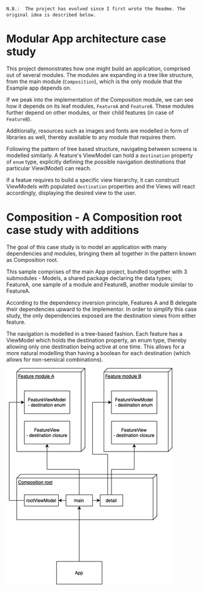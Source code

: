    N.B.:  The project has evolved since I first wrote the Readme. The original idea is described below.

# Modular App architecture case study

This project demonstrates how one might build an application, comprised out of several modules. The modules are expanding in a tree like structure, from the main module (`Composition`), which is the only module that the Example app depends on.

If we peak into the implementation of the Composition module, we can see how it depends on its leaf modules, `FeatureA` and `FeatureB`. These modules further depend on other modules, or their child features (in case of `FeatureB`).

Additionally, resources such as images and fonts are modelled in form of libraries as well, thereby available to any module that requires them.

Following the pattern of tree based structure, navigating between screens is modelled similarly. A feature's ViewModel can hold a `destination` property of `enum` type, explicitly defining the possible navigation destinations that particular View(Model) can reach.

If a featue requires to build a specific view hierarchy, it can construct ViewModels with populated `destination` properties and the Views will react accordingly, displaying the desired view to the user. 

# Composition - A Composition root case study with additions

The goal of this case study is to model an application with many dependencies and modules, bringing them all together in the pattern known as Composition root.

This sample comprises of the main App project, bundled together with 3 submodules - Models, a shared package declaring the data types; FeatureA, one sample of a module and FeatureB, another module similar to FeatureA.

According to the dependency inversion principle, Features A and B delegate their dependencies upward to the implementor. In order to simplify this case study, the only dependencies exposed are the destination views from either feature.

The navigation is modelled in a tree-based fashion. Each feature has a ViewModel which holds the destination property, an enum type, thereby allowing only one destination being active at one time. This allows for a more natural modelling than having a boolean for each destination (which allows for non-sensical combinations).

![Composition root diagram](composition.jpg)